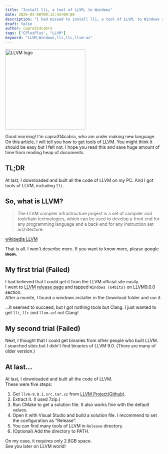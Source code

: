 ```yaml
---
title: "Install lli, a tool of LLVM, to Windows"
date: 2020-03-08T09:12:43+09:00
description: "I had missed to install lli, a tool of LLVM, to Windows so I want you not to miss it like me."
draft: false
author: capra314cabra
tags: ["CPlusPlus", "LLVM"]
keyword: "LLVM,Windows,lli,llc,llvm-as"
---
```


<img src="https://llvm.org/img/LLVM-Logo-Derivative-1.png" alt="LLVM logo" class="center" width="256" height="256" />

Good morning! I'm capra314cabra, who am under making new language.  
On this article, I will tell you how to get tools of LLVM. You might think it should be easy but I felt not.
I hope you read this and save huge amount of time from reading heap of documents.

## TL;DR

At last, I downloaded and built all the code of LLVM on my PC.
And I got tools of LLVM, including `lli`.

## So, what is LLVM?

> The LLVM compiler infrastructure project is a set of compiler and toolchain technologies, which can be used to develop a front end for any programming language and a back end for any instruction set architecture.

[wikipedia LLVM](https://en.wikipedia.org/wiki/LLVM)

That is all. I won't describe more. If you want to know more, ~~please google them~~.

## My first trial (Failed)

I had believed that I could get it from the LLVM official site easily.  
I went to [LLVM release page](http://releases.llvm.org/download.html) and
tapped `Windows (64bits)` on LLVM9.0.0 section.  
After a munite, I found a windows installer in the Download folder and ran it.

...It seemed to succeed, but I got nothing tools but Clang. I just wanted to get `lli`, `llc` and `llvm-as`! not Clang!

## My second trial (Failed)

Next, I thought that I could get binaries from other people who built LLVM.  
I searched sites but I didn't find binaries of LLVM 9.0. (There are many of older version.)

## At last...

At last, I downloaded and built all the code of LLVM.  
These were five steps:

1. Get `llvm-9.0.1.src.tar.xz` from [LLVM Project(Github)](https://github.com/llvm/llvm-project/releases).
2. Extract it. (I used 7zip.)
3. Run CMake to get a solution file. It also works fine with the default values.
4. Open it with Visual Studio and build a solution file. I recommend to set the configuration as "Release".
5. You can find many tools of LLVM in `Release` directory.
6. (Optional) Add the directory to PATH.

On my case, it requires only 2.8GB space.  
See you later on LLVM world!
